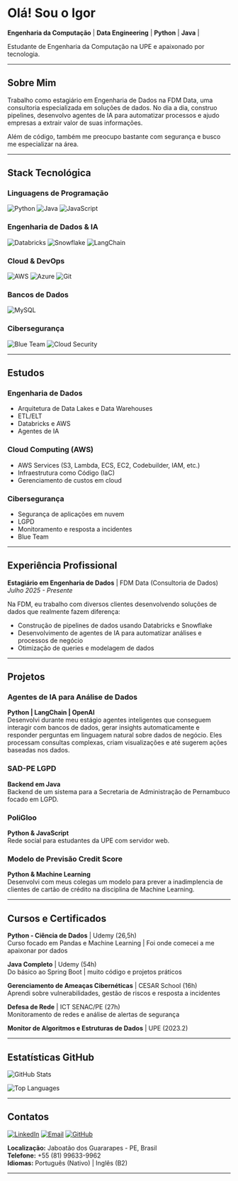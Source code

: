 # Olá! Sou o Igor

**Engenharia da Computação** | **Data Engineering** | **Python** | **Java** | 

Estudante de Engenharia da Computação na UPE e apaixonado por tecnologia.

---

## Sobre Mim

Trabalho como estagiário em Engenharia de Dados na FDM Data, uma consultoria especializada em soluções de dados. No dia a dia, construo pipelines, desenvolvo agentes de IA para automatizar processos e ajudo empresas a extrair valor de suas informações.

Além de código, também me preocupo bastante com segurança e busco me especializar na área.

---

## Stack Tecnológica

### Linguagens de Programação
![Python](https://img.shields.io/badge/Python-3776AB?style=for-the-badge&logo=python&logoColor=white)
![Java](https://img.shields.io/badge/Java-ED8B00?style=for-the-badge&logo=openjdk&logoColor=white)
![JavaScript](https://img.shields.io/badge/JavaScript-F7DF1E?style=for-the-badge&logo=javascript&logoColor=black)

### Engenharia de Dados & IA
![Databricks](https://img.shields.io/badge/Databricks-FF3621?style=for-the-badge&logo=databricks&logoColor=white)
![Snowflake](https://img.shields.io/badge/Snowflake-29B5E8?style=for-the-badge&logo=snowflake&logoColor=white)
![LangChain](https://img.shields.io/badge/LangChain-121212?style=for-the-badge&logo=chainlink&logoColor=white)

### Cloud & DevOps
![AWS](https://img.shields.io/badge/AWS-232F3E?style=for-the-badge&logo=amazon-aws&logoColor=white)
![Azure](https://img.shields.io/badge/Azure-0078D4?style=for-the-badge&logo=microsoft-azure&logoColor=white)
![Git](https://img.shields.io/badge/Git-F05032?style=for-the-badge&logo=git&logoColor=white)

### Bancos de Dados
![MySQL](https://img.shields.io/badge/MySQL-4479A1?style=for-the-badge&logo=mysql&logoColor=white)

### Cibersegurança
![Blue Team](https://img.shields.io/badge/Blue_Team-0052CC?style=for-the-badge&logo=security&logoColor=white)
![Cloud Security](https://img.shields.io/badge/Cloud_Security-00A4EF?style=for-the-badge&logo=cloud&logoColor=white)


---

## Estudos

### Engenharia de Dados
- Arquitetura de Data Lakes e Data Warehouses
- ETL/ELT
- Databricks e AWS
- Agentes de IA

### Cloud Computing (AWS)
- AWS Services (S3, Lambda, ECS, EC2, Codebuilder, IAM, etc.)
- Infraestrutura como Código (IaC)
- Gerenciamento de custos em cloud

### Cibersegurança 
- Segurança de aplicações em nuvem
- LGPD
- Monitoramento e resposta a incidentes
- Blue Team

---

## Experiência Profissional

**Estagiário em Engenharia de Dados** | FDM Data (Consultoria de Dados)  
*Julho 2025 - Presente*

Na FDM, eu trabalho com diversos clientes desenvolvendo soluções de dados que realmente fazem diferença:

- Construção de pipelines de dados usando Databricks e Snowflake
- Desenvolvimento de agentes de IA para automatizar análises e processos de negócio
- Otimização de queries e modelagem de dados 

---

## Projetos 

### Agentes de IA para Análise de Dados
**Python | LangChain | OpenAI**  
Desenvolvi durante meu estágio agentes inteligentes que conseguem interagir com bancos de dados, gerar insights automaticamente e responder perguntas em linguagem natural sobre dados de negócio. Eles processam consultas complexas, criam visualizações e até sugerem ações baseadas nos dados.

### SAD-PE LGPD
**Backend em Java**  
Backend de um sistema para a Secretaria de Administração de Pernambuco focado em LGPD.

### PoliGloo
**Python & JavaScript**  
Rede social para estudantes da UPE com servidor web.

### Modelo de Previsão Credit Score
**Python & Machine Learning**  
Desenvolvi com meus colegas um modelo para prever a inadimplencia de clientes de cartão de crédito na disciplina de Machine Learning.


---

## Cursos e Certificados 

**Python - Ciência de Dados** | Udemy (26,5h)  
Curso focado em Pandas e Machine Learning | Foi onde comecei a me apaixonar por dados

**Java Completo** | Udemy (54h)  
Do básico ao Spring Boot | muito código e projetos práticos

**Gerenciamento de Ameaças Cibernéticas** | CESAR School (16h)  
Aprendi sobre vulnerabilidades, gestão de riscos e resposta a incidentes

**Defesa de Rede** | ICT SENAC/PE (27h)  
Monitoramento de redes e análise de alertas de segurança

**Monitor de Algoritmos e Estruturas de Dados** | UPE (2023.2)  

---

## Estatísticas GitHub

![GitHub Stats](https://github-readme-stats.vercel.app/api?username=igorlix&show_icons=true&theme=tokyonight)

![Top Languages](https://github-readme-stats.vercel.app/api/top-langs/?username=igorlix&layout=compact&theme=tokyonight)

---

## Contatos

[![LinkedIn](https://img.shields.io/badge/LinkedIn-0077B5?style=for-the-badge&logo=linkedin&logoColor=white)](https://linkedin.com/in/igorlix)
[![Email](https://img.shields.io/badge/Email-D14836?style=for-the-badge&logo=gmail&logoColor=white)](mailto:ils3@ecomp.poli.br)
[![GitHub](https://img.shields.io/badge/GitHub-100000?style=for-the-badge&logo=github&logoColor=white)](https://github.com/igorlix)

**Localização:** Jaboatão dos Guararapes - PE, Brasil  
**Telefone:** +55 (81) 99633-9962  
**Idiomas:** Português (Nativo) | Inglês (B2)

---

